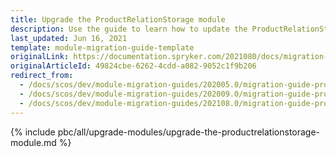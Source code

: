```yaml
---
title: Upgrade the ProductRelationStorage module
description: Use the guide to learn how to update the ProductRelationStorage module.
last_updated: Jun 16, 2021
template: module-migration-guide-template
originalLink: https://documentation.spryker.com/2021080/docs/migration-guide-productrelationstorage
originalArticleId: 49824cbe-6262-4cdd-a082-9052c1f9b206
redirect_from:
  - /docs/scos/dev/module-migration-guides/202005.0/migration-guide-productrelationstorage.html
  - /docs/scos/dev/module-migration-guides/202009.0/migration-guide-productrelationstorage.html
  - /docs/scos/dev/module-migration-guides/202108.0/migration-guide-productrelationstorage.html
---
```


{% include pbc/all/upgrade-modules/upgrade-the-productrelationstorage-module.md %} <!-- To edit, see /_includes/pbc/all/upgrade-modules/upgrade-the-productrelationstorage-module.md -->
